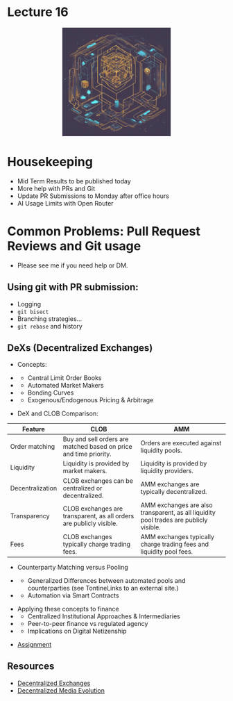 # Lecture 16

<div align="center">
  <img src="./Dex.png" width="250" height="250" />
</div>

# Housekeeping

- Mid Term Results to be published today
- More help with PRs and Git
- Update PR Submissions to Monday after office hours
- AI Usage Limits with Open Router

# Common Problems: Pull Request Reviews and Git usage

- Please see me if you need help or DM.

## Using git with PR submission:

- Logging
- `git bisect`
- Branching strategies...
- `git rebase` and history

##  DeXs (Decentralized Exchanges)

* Concepts:
- * Central Limit Order Books 
- * Automated Market Makers
- * Bonding Curves
- * Exogenous/Endogenous Pricing & Arbitrage
* DeX and CLOB Comparison:

| Feature | CLOB | AMM |
|---------|------|-----|
| Order matching | Buy and sell orders are matched based on price and time priority. | Orders are executed against liquidity pools. |
| Liquidity | Liquidity is provided by market makers. | Liquidity is provided by liquidity providers. |
| Decentralization | CLOB exchanges can be centralized or decentralized. | AMM exchanges are typically decentralized. |
| Transparency | CLOB exchanges are transparent, as all orders are publicly visible. | AMM exchanges are also transparent, as all liquidity pool trades are publicly visible. |
| Fees | CLOB exchanges typically charge trading fees. | AMM exchanges typically charge trading fees and liquidity pool fees. |

* Counterparty Matching versus Pooling
- * Generalized Differences between automated pools and counterparties (see TontineLinks to an external site.)
- * Automation via Smart Contracts
* Applying these concepts to finance
* - Centralized Institutional Approaches & Intermediaries
* - Peer-to-peer finance vs regulated agency
* - Implications on Digital Netizenship

- [Assignment](../assignments/19_Oct_2023.md)

## Resources

* [Decentralized Exchanges](https://coinmarketcap.com/academy/article/the-evolution-of-decentralized-exchanges)
* [Decentralized Media Evolution](https://tftc.io/453-from-barstool-to-mash-with-louis-roberts/)

